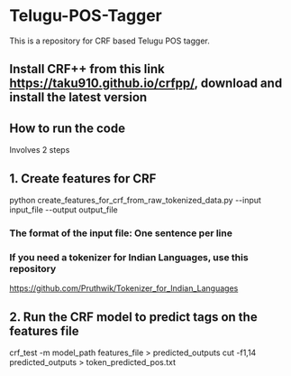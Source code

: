 # Telugu-POS-Tagger
This is a repository for CRF based Telugu POS tagger.
## Install CRF++ from this link https://taku910.github.io/crfpp/, download and install the latest version
## How to run the code
Involves 2 steps
## 1. Create features for CRF
python create_features_for_crf_from_raw_tokenized_data.py --input input_file --output output_file
### The format of the input file: One sentence per line
### If you need a tokenizer for Indian Languages, use this repository
https://github.com/Pruthwik/Tokenizer_for_Indian_Languages 
## 2. Run the CRF model to predict tags on the features file
crf_test -m model_path features_file > predicted_outputs
cut -f1,14 predicted_outputs > token_predicted_pos.txt
